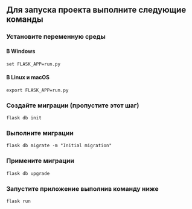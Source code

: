 ## Для запуска проекта выполните следующие команды

### Установите переменную среды

#### В Windows
```
set FLASK_APP=run.py
```

#### В Linux и macOS
```
export FLASK_APP=run.py
```

### Создайте миграции (пропустите этот шаг)
```
flask db init
```

### Выполните миграции
```
flask db migrate -m "Initial migration"
```

### Примените миграции
```
flask db upgrade
```

### Запустите приложение выполнив команду ниже
```
flask run
```
